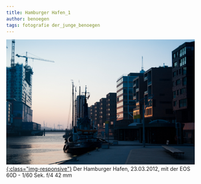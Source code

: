 ```yaml
---
title: Hamburger Hafen_1
author: benoegen
tags: fotografie der_junge_benoegen
---
```

[![Hamburg_1](/assets/photos/hamburg1.jpg){:class="img-responsive"}](/assets/photos/hamburg1.jpg)
Der Hamburger Hafen, 23.03.2012, mit der EOS 60D - 1/60 Sek. f/4 42 mm

